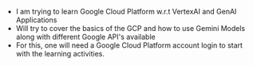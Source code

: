 - I am trying to learn Google Cloud Platform w.r.t VertexAI and GenAI Applications
- Will try to cover the basics of the GCP and how to use Gemini Models along with different Google API's available
- For this, one will need a Google Cloud Platform account login to start with the learning activities.
